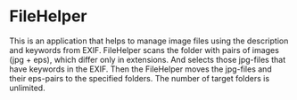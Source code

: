 # FileHelper
This is an application that helps to manage image files using the description and keywords from EXIF. FileHelper scans the folder with pairs of images (jpg + eps), which differ only in extensions. And selects those jpg-files that have keywords in the EXIF. Then the FileHelper moves the jpg-files and their eps-pairs to the specified folders. The number of target folders is unlimited.